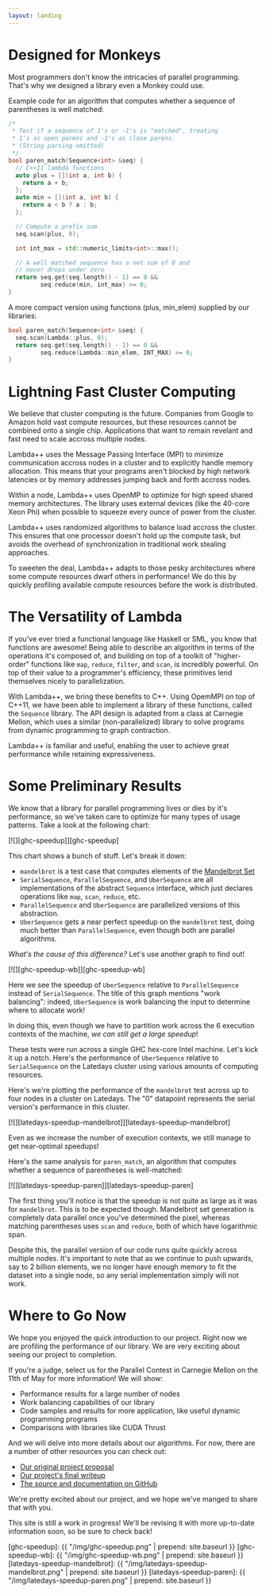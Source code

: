 ```yaml
---
layout: landing
---
```


# Designed for Monkeys

Most programmers don't know the intricacies of parallel programming. That's why
we designed a library even a Monkey could use.

Example code for an algorithm that computes whether a sequence of parentheses is
well matched:

```cpp
/*
 * Test if a sequence of 1's or -1's is "matched", treating
 * 1's as open parens and -1's as close parens.
 * (String parsing omitted)
 */
bool paren_match(Sequence<int> &seq) {
  // C++11 lambda functions
  auto plus = [](int a, int b) {
    return a + b;
  };
  auto min = [](int a, int b) {
    return a < b ? a : b;
  };

  // Compute a prefix sum
  seq.scan(plus, 0);

  int int_max = std::numeric_limits<int>::max();

  // A well matched sequence has a net sum of 0 and
  // never drops under zero
  return seq.get(seq.length() - 1) == 0 &&
         seq.reduce(min, int_max) >= 0;
}
```

A more compact version using functions (plus, min_elem) supplied by our
libraries:

```cpp
bool paren_match(Sequence<int> &seq) {
  seq.scan(Lambda::plus, 0);
  return seq.get(seq.length() - 1) == 0 &&
         seq.reduce(Lambda::min_elem, INT_MAX) >= 0;
}
```


# Lightning Fast Cluster Computing

We believe that cluster computing is the future. Companies from Google to Amazon
hold vast compute resources, but these resources cannot be combined onto a
single chip. Applications that want to remain revelant and fast need to scale
accross multiple nodes.

Lambda++ uses the Message Passing Interface (MPI) to minimize communication
accross nodes in a cluster and to explicitly handle memory allocation. This
means that your programs aren't blocked by high network latencies or by memory
addresses jumping back and forth accross nodes.

Within a node, Lambda++ uses OpenMP to optimize for high speed shared memory
architectures. The library uses external devices (like the 40-core Xeon Phi)
when possible to squeeze every ounce of power from the cluster.

Lambda++ uses randomized algorithms to balance load accross the cluster. This
ensures that one processor doesn't hold up the compute task, but avoids the
overhead of synchronization in traditional work stealing approaches.

To sweeten the deal, Lambda++ adapts to those pesky architectures where some
compute resources dwarf others in performance! We do this by quickly profiling
available compute resources before the work is distributed.


# The Versatility of Lambda

If you've ever tried a functional language like Haskell or SML, you know that
functions are awesome! Being able to describe an algorithm in terms of the
operations it's composed of, and building on top of a toolkit of "higher-order"
functions like `map`, `reduce`, `filter`, and `scan`, is incredibly powerful. On
top of their value to a programmer's efficiency, these primitives lend
themselves nicely to parallelization.

With Lambda++, we bring these benefits to C++. Using OpemMPI on top of C++11, we
have been able to implement a library of these functions, called the `Sequence`
library. The API design is adapted from a class at Carnegie Mellon, which uses a
similar (non-parallelized) library to solve programs from dynamic programming to
graph contraction.

Lambda++ is familiar and useful, enabling the user to achieve great performance
while retaining expressiveness.


# Some Preliminary Results

We know that a library for parallel programming lives or dies by it's performance,
so we've taken care to optimize for many types of usage patterns. Take a look at
the following chart:

[![][ghc-speedup]][ghc-speedup]

This chart shows a bunch of stuff. Let's break it down:

- `mandelbrot` is a test case that computes elements of the [Mandelbrot
   Set][mandelbrot-wiki]
- `SerialSequence`, `ParallelSequence`, and `UberSequence` are all
  implementations of the abstract `Sequence` interface, which just declares
  operations like `map`, `scan`, `reduce`, etc.
- `ParallelSequence` and `UberSequence` are parallelized versions of this
  abstraction.
- `UberSequence` gets a near perfect speedup on the `mandelbrot` test, doing
  much better than `ParallelSequence`, even though both are parallel algorithms.

_What's the cause of this difference?_ Let's use another graph to find out!

[![][ghc-speedup-wb]][ghc-speedup-wb]

Here we see the speedup of `UberSequence` relative to `ParallelSequence` instead
of `SerialSequence`. The title of this graph mentions "work balancing": indeed,
`UberSequence` is work balancing the input to determine where to allocate work!

In doing this, even though we have to partition work across the 6 execution
contexts of the machine, _we can still get a large speedup_!

These tests were run across a single GHC hex-core Intel machine. Let's kick it
up a notch. Here's the performance of `UberSequence` relative to
`SerialSequence` on the Latedays cluster using various amounts of computing
resources.

Here's we're plotting the performance of the `mandelbrot` test across up to four
nodes in a cluster on Latedays. The "0" datapoint represents the serial
version's performance in this cluster.

[![][latedays-speedup-mandelbrot]][latedays-speedup-mandelbrot]

Even as we increase the number of execution contexts, we still manage to get
near-optimal speedups!

Here's the same analysis for `paren_match`, an algorithm that computes whether
a sequence of parentheses is well-matched:

[![][latedays-speedup-paren]][latedays-speedup-paren]

The first thing you'll notice is that the speedup is not quite as large as it
was for `mandelbrot`. This is to be expected though. Mandelbrot set generation
is completely data parallel once you've determined the pixel, whereas matching
parentheses uses `scan` and `reduce`, both of which have logarithmic span.

Despite this, the parallel version of our code runs quite quickly across
multiple nodes. It's important to note that as we continue to push upwards, say
to 2 billion elements, we no longer have enough memory to fit the dataset into
a single node, so any serial implementation simply will not work.


# Where to Go Now

We hope you enjoyed the quick introduction to our project. Right now we are
profiling the performance of our library. We are very exciting about seeing our
project to completion.

If you're a judge, select us for the Parallel Contest in Carnegie Mellon on the
11th of May for more information! We will show:

- Performance results for a large number of nodes
- Work balancing capabilities of our library
- Code samples and results for more application, like useful dynamic programming
  programs
- Comparisons with libraries like CUDA Thrust

And we will delve into more details about our algorithms. For now, there are a
number of other resources you can check out:

- [Our original project proposal][proposal]
- [Our project's final writeup][writeup]
- [The source and documentation on GitHub][lpp]

We're pretty excited about our project, and we hope we've manged to share that
with you.

This site is still a work in progress! We'll be revising it with more up-to-date
information soon, so be sure to check back!

[ghc-speedup]: {{ "/img/ghc-speedup.png" | prepend: site.baseurl }}
[ghc-speedup-wb]: {{ "/img/ghc-speedup-wb.png" | prepend: site.baseurl }}
[latedays-speedup-mandelbrot]: {{ "/img/latedays-speedup-mandelbrot.png" | prepend: site.baseurl }}
[latedays-speedup-paren]: {{ "/img/latedays-speedup-paren.png" | prepend: site.baseurl }}

[proposal]: project-proposal/
[writeup]: final-writeup/
[lpp]: https://github.com/ananyakumar/lambda-plus-plus

[mandelbrot-wiki]: https://www.wikiwand.com/en/Mandelbrot_set





